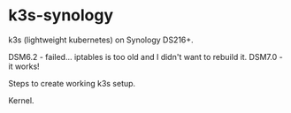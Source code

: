 # k3s-synology
k3s (lightweight kubernetes) on Synology DS216+.

DSM6.2 - failed... iptables is too old and I didn't want to rebuild it.
DSM7.0 - it works!

Steps to create working k3s setup.

Kernel.

